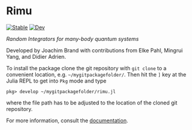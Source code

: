 # Rimu

[![Stable](https://img.shields.io/badge/docs-stable-blue.svg)](https://joachimbrand.bitbucket.io/Rimu.jl/dev/)
[![Dev](https://img.shields.io/badge/docs-dev-blue.svg)](https://joachimbrand.bitbucket.io/Rimu.jl/dev/)

*Random Integrators for many-body quantum systems*

Developed by Joachim Brand with contributions from Elke Pahl, Mingrui Yang, and Didier Adrien.

To install the package clone the git repository with `git clone` to a convenient location, e.g.
`~/mygitpackagefolder/`. Then
hit the `]` key at the Julia REPL to get into `Pkg` mode and type
```julia-repl
pkg> develop ~/mygitpackagefolder/rimu.jl
```
where the file path has to be adjusted to the location of the cloned git
repository.

For more information, consult the [documentation](https://joachimbrand.bitbucket.io/Rimu.jl/dev/).
